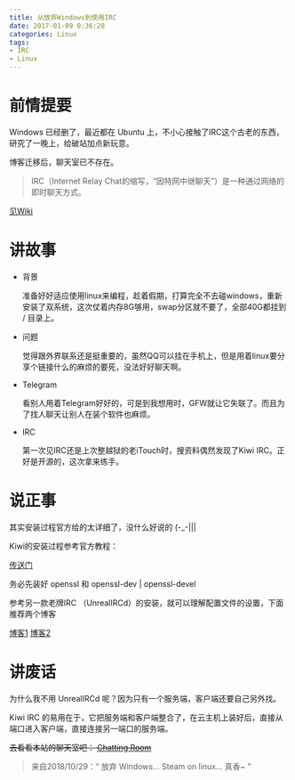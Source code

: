 ```yaml
---
title: 从放弃Windows到使用IRC
date: 2017-01-09 0:36:28
categories: Linux
tags:  
- IRC
- Linux
---
```


# 前情提要

Windows 已经删了，最近都在 Ubuntu 上，不小心接触了IRC这个古老的东西，研究了一晚上，给破站加点新玩意。

<!--more-->

 博客迁移后，聊天室已不存在。

> IRC（Internet Relay Chat的缩写，“因特网中继聊天”）是一种通过网络的即时聊天方式。

[见Wiki](https://zh.wikipedia.org/wiki/IRC)

# 讲故事

* 背景

  准备好好适应使用linux来编程，趁着假期，打算完全不去碰windows，重新安装了双系统，这次仗着内存8G够用，swap分区就不要了，全部40G都挂到 / 目录上。

* 问题

  觉得跟外界联系还是挺重要的，虽然QQ可以挂在手机上，但是用着linux要分享个链接什么的麻烦的要死，没法好好聊天啊。

* Telegram

  看别人用着Telegram好好的，可是到我想用时，GFW就让它失联了。而且为了找人聊天让别人在装个软件也麻烦。

* IRC

  第一次见IRC还是上次整越狱的老iTouch时，搜资料偶然发现了Kiwi IRC。正好是开源的，这次拿来练手。

# 说正事

其实安装过程官方给的太详细了，没什么好说的 (-_-|||

Kiwi的安装过程参考官方教程：

[传送门](https://kiwiirc.com/docs/installing)

务必先装好 openssl 和 openssl-dev | openssl-devel

参考另一款老牌IRC （UnrealIRCd）的安装，就可以理解配置文件的设置，下面推荐两个博客

[博客1](https://www.dadclab.com/archives/6007.jiecao) [博客2](http://soft.dog/2016/03/25/unrealircd-basic/)

# 讲废话

为什么我不用 UnrealIRCd 呢？因为只有一个服务端，客户端还要自己另外找。

Kiwi IRC 的易用在于，它把服务端和客户端整合了，在云主机上装好后，直接从端口进入客户端，直接连接另一端口的服务端。

~~去看看本站的聊天室吧： [Chatting Room](#missing)~~

> 来自2018/10/29：“ 放弃 Windows... Steam on linux... 真香~ ”